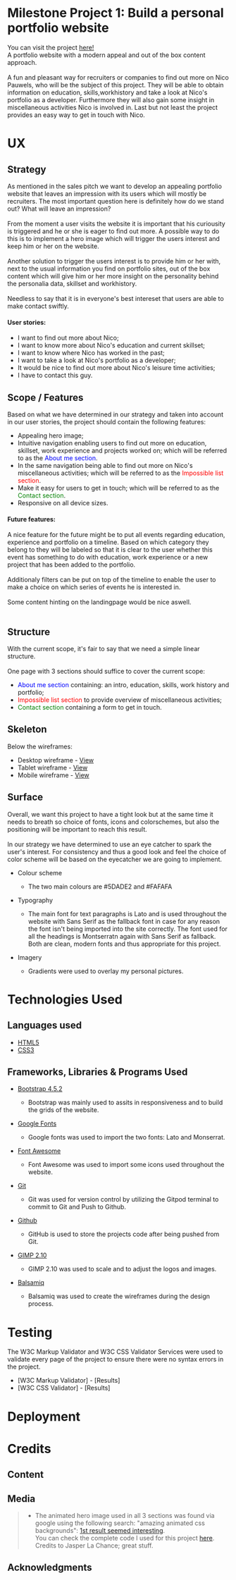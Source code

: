 # Milestone Project 1: Build a personal portfolio website

You can visit the project [here!](https://nicopauwels.github.io/Milestone-Project-1/)<br>A portfolio website with a modern appeal and out of the box content approach.<br><br>
A fun and pleasant way for recruiters or companies to find out more on Nico Pauwels, who will be the subject of this project. They will be able to obtain information on education, skills,workhistory and take a look at Nico's portfolio as a developer. Furthermore they will also gain some insight in miscellaneous activities Nico is involved in.
Last but not least the project provides an easy way to get in touch with Nico.

# UX

## Strategy

As mentioned in the sales pitch we want to develop an appealing portfolio website that leaves an impression with its users which will mostly be recruiters. The most important question here is definitely how do we stand out? What will leave an impression?<br><br>From the moment a user visits the website it is important that his curiousity is triggered and he or she is eager to find out more. A possible way to do this is to implement a hero image which will trigger the users interest and keep him or her on the website.<br><br>Another solution to trigger the users interest is to provide him or her with, next to the usual information you find on portfolio sites, out of the box content which will give him or her more insight on the personality behind the personalia data, skillset and workhistory.<br><br>Needless to say that it is in everyone's best intereset that users are able to make contact swiftly.

#### User stories: 
* I want to find out more about Nico;
* I want to know more about Nico's education and current skillset;
* I want to know where Nico has worked in the past;
* I want to take a look at Nico's portfolio as a developer;
* It would be nice to find out more about Nico's leisure time activities;
* I have to contact this guy.

## Scope / Features

Based on what we have determined in our strategy and taken into account in our user stories, the project should contain the following features:<br>
* Appealing hero image;
* Intuitive navigation enabling users to find out more on education, skillset, work experience and projects worked on; which will be referred to as the <span style="color:blue">About me section</span>.
* In the same navigation being able to find out more on Nico's miscellaneous activities; which will be referred to as the <span style="color:red">Impossible list section</span>.
* Make it easy for users to get 
in touch; which will be referred to as the <span style="color:green">Contact section</span>.
* Responsive on all device sizes.

#### Future features:
A nice feature for the future might be to put all events regarding education, experience and portfolio on a timeline. Based on which category they belong to they will be labeled so that it is clear to the user whether this event has something to do with education, work experience or a new project that has been added to the portfolio.<br><br>Additionaly filters can be put on top of the timeline to enable the user to make a choice on which series of events he is interested in.<br><br>Some content hinting on the landingpage would be nice aswell.<br><br>


## Structure

With the current scope, it's fair to say that we need a simple linear structure.<br><br>One page with 3 sections should suffice to cover the current scope:
* <span style="color:blue">About me section</span> containing: an intro, education, skills, work history and portfolio;
* <span style="color:red">Impossible list section</span> to provide overview of miscellaneous activities;<br>
* <span style="color:green">Contact section</span> containing a form to get in touch.

## Skeleton

Below the wireframes:

* Desktop wireframe - [View](https://github.com/NicoPauwels/Milestone-Project-1/blob/88600cb9d95257ff8ef5a674c21691014bcbd643/assets/images/readme/MS1%20wireframe%20desktop.png)
* Tablet wireframe - [View](https://github.com/NicoPauwels/Milestone-Project-1/blob/88600cb9d95257ff8ef5a674c21691014bcbd643/assets/images/readme/MS1%20wireframe%20tablet.png)
* Mobile wireframe - [View](https://github.com/NicoPauwels/Milestone-Project-1/blob/88600cb9d95257ff8ef5a674c21691014bcbd643/assets/images/readme/MS1%20wireframe%20mobile.png)


## Surface

Overall, we want this project to have a tight look but at the same time it needs to breath so choice of fonts, icons and colorschemes, but also the positioning will be important to reach this result.<br><br>In our strategy we have determined to use an eye catcher to spark the user's interest. For consistency and thus a good look and feel the choice of color scheme will be based on the eyecatcher we are going to implement.

* Colour scheme
    * The two main colours are #5DADE2 and #FAFAFA

* Typography
    * The main font for text paragraphs is Lato and is used throughout the website with Sans Serif as the fallback font in case for any reason the font isn't being imported into the site correctly. The font used for all the headings is Montserratn again with Sans Serif as fallback. Both are clean, modern fonts and thus appropriate for this project.

* Imagery
    * Gradients were used to overlay my personal pictures.

# Technologies Used

## Languages used

* [HTML5](https://en.wikipedia.org/wiki/HTML) 
* [CSS3](https://en.wikipedia.org/wiki/CSS)

## Frameworks, Libraries & Programs Used

* [Bootstrap 4.5.2](https://getbootstrap.com/docs/4.5/getting-started/introduction/) 
    * Bootstrap was mainly used to assits in responsiveness and to build the grids of the website.

* [Google Fonts](https://fonts.google.com/) 
    * Google fonts was used to import the two fonts: Lato and Monserrat.

* [Font Awesome](https://fontawesome.com/start) 
    * Font Awesome was used to import some icons used throughout the website.

* [Git](https://git-scm.com/) 
    * Git was used for version control by utilizing the Gitpod terminal to commit to Git and Push to Github.

* [Github](https://github.com/) 
    * GitHub is used to store the projects code after being pushed from Git.

* [GIMP 2.10](https://www.gimp.org/) 
    * GIMP 2.10 was used to scale and to adjust the logos and images.

* [Balsamiq](https://balsamiq.com/) 
    * Balsamiq was used to create the wireframes during the design process.

# Testing

The W3C Markup Validator and W3C CSS Validator Services were used to validate every page of the project to ensure there were no syntax errors in the project.

* [W3C Markup Validator] - [Results]
* [W3C CSS Validator] - [Results] 

# Deployment

# Credits

## Content

## Media

> - The animated hero image used in all 3 sections was found via google using the following search: "amazing animated css backgrounds": [1st result seemed interesting](https://1stwebdesigner.com/15-css-background-effects/).
> <br>You can check the complete code I used for this project [here](https://codepen.io/jasperlachance/pen/QNMwBg).
> <br>Credits to Jasper La Chance; great stuff.

## Acknowledgments


